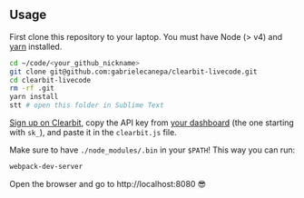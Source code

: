 ## Usage

First clone this repository to your laptop. You must have Node (> v4) and [yarn](https://yarnpkg.com/lang/en/docs/install) installed.

```bash
cd ~/code/<your_github_nickname>
git clone git@github.com:gabrielecanepa/clearbit-livecode.git
cd clearbit-livecode
rm -rf .git
yarn install
stt # open this folder in Sublime Text
```

[Sign up on Clearbit](https://dashboard.clearbit.com/signup), copy the API key from [your dashboard](https://dashboard.clearbit.com/api) (the one starting with `sk_`), and paste it in the `clearbit.js` file.

Make sure to have `./node_modules/.bin` in your `$PATH`! This way you can run:

```bash
webpack-dev-server
```

Open the browser and go to http://localhost:8080 😎
